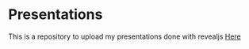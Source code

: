# Presentations
This is a repository to upload my presentations done with revealjs
[Here](https://dardeum.github.io/presentation_revealjs/revealjs_presentation.html)
